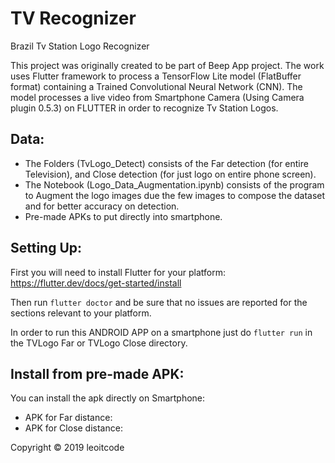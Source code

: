 # TV Recognizer
Brazil Tv Station Logo Recognizer

This project was originally created to be part of Beep App project. The work uses Flutter framework to process a TensorFlow Lite model (FlatBuffer format) containing a Trained Convolutional Neural Network (CNN). The model processes a live video from Smartphone Camera (Using Camera plugin 0.5.3) on FLUTTER in order to recognize Tv Station Logos.


Data:
--------
- The Folders (TvLogo_Detect) consists of the Far detection (for entire Television), and Close detection (for just logo on entire phone screen).
- The Notebook (Logo_Data_Augmentation.ipynb) consists of the program to Augment the logo images due the few images to compose the dataset and for better accuracy on detection.
- Pre-made APKs to put directly into smartphone.

Setting Up:
-----------------------------------

First you will need to install Flutter for your platform:
https://flutter.dev/docs/get-started/install

Then run `flutter doctor` and be sure that no issues are reported for the sections relevant to your platform.

In order to run this ANDROID APP on a smartphone just do `flutter run` in the TVLogo Far or TVLogo Close directory.


Install from pre-made APK:
-----------------
You can install the apk directly on Smartphone:

- APK for Far distance: 
- APK for Close distance: 





Copyright © 2019 leoitcode
